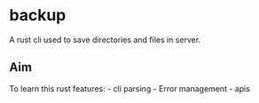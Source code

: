 # backup
A rust cli used to save directories and files in server.

## Aim

To learn this rust features:
	- cli parsing
	- Error management
	- apis
